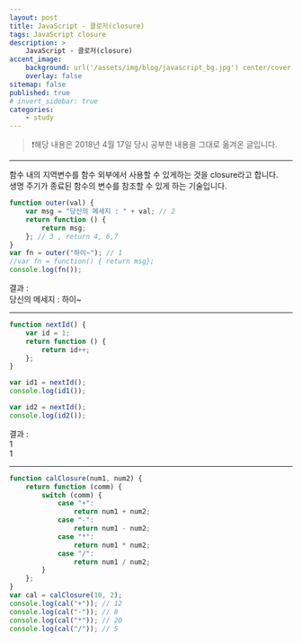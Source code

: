 ```yaml
---
layout: post
title: JavaScript - 클로저(closure)
tags: JavaScript closure
description: >
    JavaScript - 클로저(closure)
accent_image:
    background: url('/assets/img/blog/javascript_bg.jpg') center/cover
    overlay: false
sitemap: false
published: true
# invert_sidebar: true
categories:
    - study
---
```


> ❗️해당 내용은 2018년 4월 17일 당시 공부한 내용을 그대로 옮겨온 글입니다.

---

함수 내의 지역변수를 함수 외부에서 사용할 수 있게하는 것을 closure라고 합니다.<br>
생명 주기가 종료된 함수의 변수를 참조할 수 있게 하는 기술입니다.<br>

```javascript
function outer(val) {
    var msg = "당신의 메세지 : " + val; // 2
    return function () {
        return msg;
    }; // 3 , return 4, 6,7
}
var fn = outer("하이~"); // 1
//var fn = function() { return msg};
console.log(fn());
```

결과 :<br>
당신의 메세지 : 하이~<br>

---

```javascript
function nextId() {
    var id = 1;
    return function () {
        return id++;
    };
}

var id1 = nextId();
console.log(id1());

var id2 = nextId();
console.log(id2());
```

결과 :<br>
1<br>
1<br>

---

```javascript
function calClosure(num1, num2) {
    return function (comm) {
        switch (comm) {
            case "+":
                return num1 + num2;
            case "-":
                return num1 - num2;
            case "*":
                return num1 * num2;
            case "/":
                return num1 / num2;
        }
    };
}
var cal = calClosure(10, 2);
console.log(cal("+")); // 12
console.log(cal("-")); // 8
console.log(cal("*")); // 20
console.log(cal("/")); // 5
```

